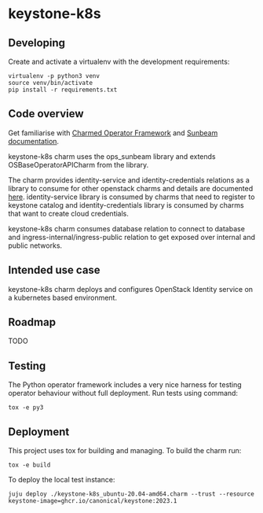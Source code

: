 # keystone-k8s

## Developing

Create and activate a virtualenv with the development requirements:

    virtualenv -p python3 venv
    source venv/bin/activate
    pip install -r requirements.txt

## Code overview

Get familiarise with [Charmed Operator Framework](https://juju.is/docs/sdk)
and [Sunbeam documentation](sunbeam-docs).

keystone-k8s charm uses the ops\_sunbeam library and extends
OSBaseOperatorAPICharm from the library.

The charm provides identity-service and identity-credentials relations
as a library to consume for other openstack charms and details are
documented [here](keystone-k8s-libs-docs). identity-service library
is consumed by charms that need to register to keystone catalog and
identity-credentials library is consumed by charms that want to create
cloud credentials.

keystone-k8s charm consumes database relation to connect to database
and ingress-internal/ingress-public relation to get exposed over
internal and public networks.

## Intended use case

keystone-k8s charm deploys and configures OpenStack Identity service
on a kubernetes based environment.

## Roadmap

TODO

## Testing

The Python operator framework includes a very nice harness for testing
operator behaviour without full deployment. Run tests using command:

    tox -e py3

## Deployment

This project uses tox for building and managing. To build the charm
run:

    tox -e build

To deploy the local test instance:

    juju deploy ./keystone-k8s_ubuntu-20.04-amd64.charm --trust --resource keystone-image=ghcr.io/canonical/keystone:2023.1

<!-- LINKS -->

[keystone-k8s-libs-docs]: https://charmhub.io/sunbeam-keystone-operator/libraries/identity_service
[sunbeam-docs]: https://opendev.org/openstack/charm-ops-sunbeam/src/branch/main/README.rst
